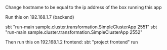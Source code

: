Change hostname to be equal to the ip address of the box running this app

Run this on 192.168.1.7 (backend)

sbt "run-main sample.cluster.transformation.SimpleClusterApp 2551"
sbt "run-main sample.cluster.transformation.SimpleClusterApp 2552"

Then run this on 192.168.1.2 frontend:
sbt "project frontend" run